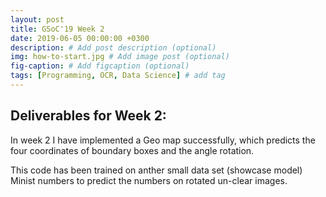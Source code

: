 ```yaml
---
layout: post
title: GSoC'19 Week 2
date: 2019-06-05 00:00:00 +0300
description: # Add post description (optional)
img: how-to-start.jpg # Add image post (optional)
fig-caption: # Add figcaption (optional)
tags: [Programming, OCR, Data Science] # add tag
---
```


## Deliverables for Week 2:

In week 2 I have implemented a Geo map successfully, which predicts the four coordinates of boundary boxes and the angle rotation.

This code has been trained on anther small data set (showcase model) Minist numbers to predict the numbers on rotated un-clear images.





